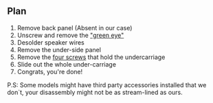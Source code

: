 ## Plan
1. Remove back panel (Absent in our case)
1. Unscrew and remove the ["green eye"](https://imgur.com/a/M1EvaGq)
1. Desolder speaker wires
1. Remove the under-side panel
1. Remove the [four screws](https://imgur.com/a/FnB1tbO) that hold the undercarriage
1. Slide out the whole under-carriage
1. Congrats, you're done!  

P.S: Some models might have third party accessories installed that we don`t, your disassembly might not be as stream-lined as ours.